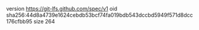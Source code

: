 version https://git-lfs.github.com/spec/v1
oid sha256:44d8a4739e1624cebdb53bcf74fa019bdb543dccbd5949f571d8dcc176cfbb95
size 264
